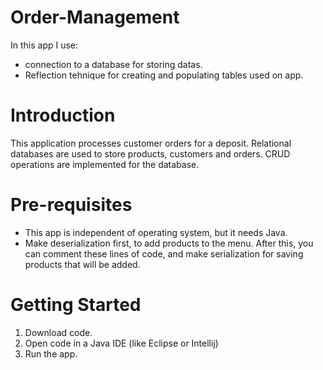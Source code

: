 # Order-Management
  In this app I use:
- connection to a database for storing datas.
- Reflection tehnique for creating and populating tables used on app.
# Introduction
  This application processes customer orders for a deposit. Relational databases are used to store products, customers and orders. CRUD operations are implemented for the database.
# Pre-requisites
  - This app is independent of operating system, but it needs Java.
  - Make deserialization first, to add products to the menu. After this, you can comment these lines of code, and make serialization for saving products that will be added.
# Getting Started
  1. Download code.
  2. Open code in a Java IDE (like Eclipse or Intellij)
  3. Run the app.
